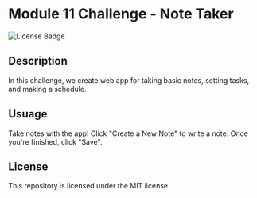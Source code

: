 # Module 11 Challenge - Note Taker
![License Badge](https://img.shields.io/badge/license-MIT-blue)

## Description

In this challenge, we create web app for taking basic notes, setting tasks, and making a schedule.

## Usuage

Take notes with the app! Click "Create a New Note" to write a note. Once you're finished, click "Save".

## License

This repository is licensed under the MIT license.
